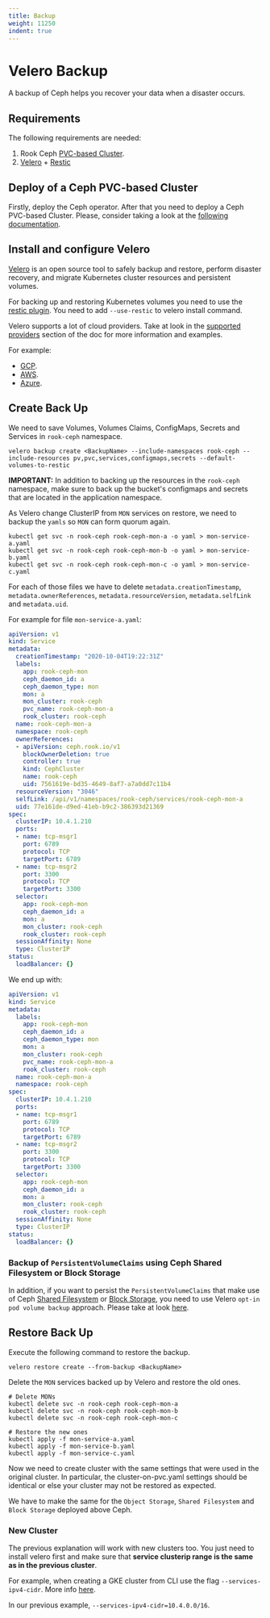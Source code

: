 ```yaml
---
title: Backup
weight: 11250
indent: true
---
```


# Velero Backup

A backup of Ceph helps you recover your data when a disaster occurs.

## Requirements

The following requirements are needed:

1. Rook Ceph [PVC-based Cluster](ceph-cluster-crd.md#pvc-based-cluster).
2. [Velero](https://velero.io/) + [Restic](https://velero.io/docs/v1.5/restic/)

## Deploy of a Ceph PVC-based Cluster

Firstly, deploy the Ceph operator. After that you need to deploy a Ceph PVC-based Cluster. Please, consider taking a look at the [following documentation](ceph-cluster-crd.md#pvc-based-cluster).

## Install and configure Velero

[Velero](https://velero.io/) is an open source tool to safely backup and restore, perform disaster recovery, and migrate Kubernetes cluster resources and persistent volumes.

For backing up and restoring Kubernetes volumes you need to use the [restic plugin](https://velero.io/docs/v1.5/restic/). You need to add `--use-restic` to velero install command.

Velero supports a lot of cloud providers. Take at look in the [supported providers](https://velero.io/docs/v1.5/supported-providers/) section of the doc for more information and examples. 

For example:
- [GCP](https://github.com/vmware-tanzu/velero-plugin-for-gcp#setup).
- [AWS](https://github.com/vmware-tanzu/velero-plugin-for-aws#setup).
- [Azure](https://github.com/vmware-tanzu/velero-plugin-for-microsoft-azure#setup).


## Create Back Up

We need to save Volumes, Volumes Claims, ConfigMaps, Secrets and Services in `rook-ceph` namespace.

```console
velero backup create <BackupName> --include-namespaces rook-ceph --include-resources pv,pvc,services,configmaps,secrets --default-volumes-to-restic
```

**IMPORTANT:** In addition to backing up the resources in the `rook-ceph` namespace, make sure to back up the bucket's configmaps and secrets that are located in the application namespace.

As Velero change ClusterIP from `MON` services on restore, we need to backup the `yamls` so `MON` can form quorum again.

```console
kubectl get svc -n rook-ceph rook-ceph-mon-a -o yaml > mon-service-a.yaml
kubectl get svc -n rook-ceph rook-ceph-mon-b -o yaml > mon-service-b.yaml
kubectl get svc -n rook-ceph rook-ceph-mon-c -o yaml > mon-service-c.yaml
```

For each of those files we have to delete `metadata.creationTimestamp`, `metadata.ownerReferences`, `metadata.resourceVersion`, `metadata.selfLink` and `metadata.uid`.

For example for file `mon-service-a.yaml`:

```yaml
apiVersion: v1
kind: Service
metadata:
  creationTimestamp: "2020-10-04T19:22:31Z"
  labels:
    app: rook-ceph-mon
    ceph_daemon_id: a
    ceph_daemon_type: mon
    mon: a
    mon_cluster: rook-ceph
    pvc_name: rook-ceph-mon-a
    rook_cluster: rook-ceph
  name: rook-ceph-mon-a
  namespace: rook-ceph
  ownerReferences:
  - apiVersion: ceph.rook.io/v1
    blockOwnerDeletion: true
    controller: true
    kind: CephCluster
    name: rook-ceph
    uid: 7561619e-bd35-4649-8af7-a7a0dd7c11b4
  resourceVersion: "3046"
  selfLink: /api/v1/namespaces/rook-ceph/services/rook-ceph-mon-a
  uid: 77e161de-d9ed-41eb-b9c2-386393d21369
spec:
  clusterIP: 10.4.1.210
  ports:
  - name: tcp-msgr1
    port: 6789
    protocol: TCP
    targetPort: 6789
  - name: tcp-msgr2
    port: 3300
    protocol: TCP
    targetPort: 3300
  selector:
    app: rook-ceph-mon
    ceph_daemon_id: a
    mon: a
    mon_cluster: rook-ceph
    rook_cluster: rook-ceph
  sessionAffinity: None
  type: ClusterIP
status:
  loadBalancer: {}
```

We end up with:
```yaml
apiVersion: v1
kind: Service
metadata:
  labels:
    app: rook-ceph-mon
    ceph_daemon_id: a
    ceph_daemon_type: mon
    mon: a
    mon_cluster: rook-ceph
    pvc_name: rook-ceph-mon-a
    rook_cluster: rook-ceph
  name: rook-ceph-mon-a
  namespace: rook-ceph
spec:
  clusterIP: 10.4.1.210
  ports:
  - name: tcp-msgr1
    port: 6789
    protocol: TCP
    targetPort: 6789
  - name: tcp-msgr2
    port: 3300
    protocol: TCP
    targetPort: 3300
  selector:
    app: rook-ceph-mon
    ceph_daemon_id: a
    mon: a
    mon_cluster: rook-ceph
    rook_cluster: rook-ceph
  sessionAffinity: None
  type: ClusterIP
status:
  loadBalancer: {}
```

### Backup of `PersistentVolumeClaims` using Ceph Shared Filesystem or Block Storage

In addition, if you want to persist the `PersistentVolumeClaims` that make use of Ceph [Shared Filesystem](ceph-filesystem.md) or [Block Storage](ceph-block.md), you need to use Velero `opt-in pod volume backup` approach. Please take at look [here](https://velero.io/docs/v1.5/restic/#using-opt-in-pod-volume-backup).

## Restore Back Up

Execute the following command to restore the backup.

```console
velero restore create --from-backup <BackupName>
```

Delete the `MON` services backed up by Velero and restore the old ones.

```console
# Delete MONs
kubectl delete svc -n rook-ceph rook-ceph-mon-a
kubectl delete svc -n rook-ceph rook-ceph-mon-b
kubectl delete svc -n rook-ceph rook-ceph-mon-c

# Restore the new ones
kubectl apply -f mon-service-a.yaml
kubectl apply -f mon-service-b.yaml
kubectl apply -f mon-service-c.yaml
```

Now we need to create cluster with the same settings that were used in the original cluster. In particular, the cluster-on-pvc.yaml settings should be identical or else your cluster may not be restored as expected.

We have to make the same for the `Object Storage`, `Shared Filesystem` and `Block Storage` deployed above Ceph.

### New Cluster

The previous explanation will work with new clusters too. You just need to install velero first and make sure that **service clusterip range is the same as in the previous cluster**.

For example, when creating a GKE cluster from CLI use the flag `--services-ipv4-cidr`. More info [here](https://cloud.google.com/kubernetes-engine/docs/how-to/alias-ips).

In our previous example, `--services-ipv4-cidr=10.4.0.0/16`.